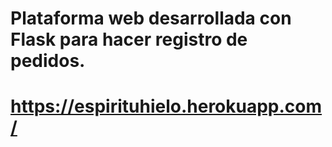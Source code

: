 # Plataforma web desarrollada con Flask para hacer registro de pedidos.
# https://espirituhielo.herokuapp.com/


